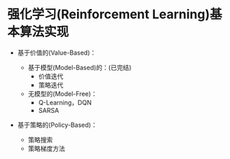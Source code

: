 # 强化学习(Reinforcement Learning)基本算法实现

- 基于价值的(Value-Based)：
    - 基于模型(Model-Based)的：(已完结)
        - 价值迭代
        - 策略迭代
    - 无模型的(Model-Free)：
        - Q-Learning，DQN
        - SARSA

- 基于策略的(Policy-Based)：
    - 策略搜索
    - 策略梯度方法
